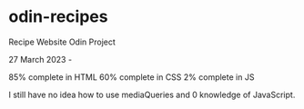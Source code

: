 # odin-recipes
Recipe Website Odin Project


27 March 2023 - 

85% complete in HTML
60% complete in CSS
2% complete in JS

I still have no idea how to use mediaQueries and 0 knowledge of JavaScript. 

